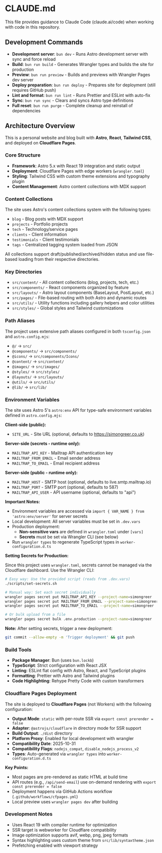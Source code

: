 # CLAUDE.md

This file provides guidance to Claude Code (claude.ai/code) when working with code in this repository.

## Development Commands

- **Development server**: `bun dev` - Runs Astro development server with sync and force reload
- **Build**: `bun run build` - Generates Wrangler types and builds the site for production
- **Preview**: `bun run preview` - Builds and previews with Wrangler Pages dev server
- **Deploy preparation**: `bun run deploy` - Prepares site for deployment (still requires GitHub push)
- **Lint and format**: `bun run lint` - Runs Prettier and ESLint with auto-fix
- **Sync**: `bun run sync` - Clears and syncs Astro type definitions
- **Full reset**: `bun run purge` - Complete cleanup and reinstall of dependencies

## Architecture Overview

This is a personal website and blog built with **Astro**, **React**, **Tailwind CSS**, and deployed on **Cloudflare Pages**.

### Core Structure

- **Framework**: Astro 5.x with React 19 integration and static output
- **Deployment**: Cloudflare Pages with edge workers (`wrangler.toml`)
- **Styling**: Tailwind CSS with custom theme extensions and typography plugin
- **Content Management**: Astro content collections with MDX support

### Content Collections

The site uses Astro's content collections system with the following types:
- `blog` - Blog posts with MDX support
- `projects` - Portfolio projects  
- `tech` - Technology/service pages
- `clients` - Client information
- `testimonials` - Client testimonials
- `tags` - Centralized tagging system loaded from JSON

All collections support draft/published/archived/hidden status and use file-based loading from their respective directories.

### Key Directories

- `src/content/` - All content collections (blog, projects, tech, etc.)
- `src/components/` - React components organized by feature
- `src/layouts/` - Astro layout components (BaseLayout, PostLayout, etc.)
- `src/pages/` - File-based routing with both Astro and dynamic routes
- `src/utils/` - Utility functions including gallery helpers and color utilities
- `src/styles/` - Global styles and Tailwind customizations

### Path Aliases

The project uses extensive path aliases configured in both `tsconfig.json` and `astro.config.mjs`:
- `@/` → `src/`
- `@components/` → `src/components/`
- `@icons/` → `src/components/Icons/`
- `@content/` → `src/content/`
- `@images/` → `src/images/`
- `@styles/` → `src/styles/`
- `@layouts/` → `src/layouts/`
- `@utils/` → `src/utils/`
- `@lib/` → `src/lib/`

### Environment Variables

The site uses Astro 5's `astro:env` API for type-safe environment variables defined in `astro.config.mjs`:

**Client-side (public):**
- `SITE_URL` - Site URL (optional, defaults to https://simongreer.co.uk)

**Server-side (secrets - runtime only):**
- `MAILTRAP_API_KEY` - Mailtrap API authentication key
- `MAILTRAP_FROM_EMAIL` - Email sender address
- `MAILTRAP_TO_EMAIL` - Email recipient address

**Server-side (public - runtime only):**
- `MAILTRAP_HOST` - SMTP host (optional, defaults to live.smtp.mailtrap.io)
- `MAILTRAP_PORT` - SMTP port (optional, defaults to 587)
- `MAILTRAP_API_USER` - API username (optional, defaults to "api")

**Important Notes:**
- Environment variables are accessed via `import { VAR_NAME } from 'astro:env/server'` for server secrets
- Local development: All server variables must be set in `.dev.vars`
- Production deployment:
  - **Non-sensitive vars** are defined in `wrangler.toml` under `[vars]`
  - **Secrets** must be set via Wrangler CLI (see below)
- Run `wrangler types` to regenerate TypeScript types in `worker-configuration.d.ts`

**Setting Secrets for Production:**

Since this project uses `wrangler.toml`, secrets cannot be managed via the Cloudflare dashboard. Use the Wrangler CLI:

```bash
# Easy way: Use the provided script (reads from .dev.vars)
./scripts/set-secrets.sh

# Manual way: Set each secret individually
wrangler pages secret put MAILTRAP_API_KEY --project-name=simongreer
wrangler pages secret put MAILTRAP_FROM_EMAIL --project-name=simongreer
wrangler pages secret put MAILTRAP_TO_EMAIL --project-name=simongreer

# Or bulk upload from a file
wrangler pages secret bulk .env.production --project-name=simongreer
```

**Note:** After setting secrets, trigger a new deployment:
```bash
git commit --allow-empty -m 'Trigger deployment' && git push
```

### Build Tools

- **Package Manager**: Bun (uses `bun.lockb`)
- **TypeScript**: Strict configuration with React JSX
- **Linting**: ESLint flat config with Astro, React, and TypeScript plugins
- **Formatting**: Prettier with Astro and Tailwind plugins
- **Code Highlighting**: Rehype Pretty Code with custom transformers

### Cloudflare Pages Deployment

The site is deployed to **Cloudflare Pages** (not Workers) with the following configuration:

- **Output Mode**: `static` with per-route SSR via `export const prerender = false`
- **Adapter**: `@astrojs/cloudflare` in directory mode for SSR support
- **Build Output**: `./dist` directory
- **Platform Proxy**: Enabled for local development with wrangler
- **Compatibility Date**: 2025-10-31
- **Compatibility Flags**: `nodejs_compat`, `disable_nodejs_process_v2`
- **Types**: Auto-generated via `wrangler types` into `worker-configuration.d.ts`

**Key Points:**
- Most pages are pre-rendered as static HTML at build time
- API routes (e.g., `/api/send-email`) use on-demand rendering with `export const prerender = false`
- Deployment happens via GitHub Actions workflow (`.github/workflows/cfpages.yml`)
- Local preview uses `wrangler pages dev` after building

### Development Notes

- Uses React 19 with compiler runtime for optimization
- SSR target is webworker for Cloudflare compatibility
- Image optimization supports avif, webp, png, jpeg formats
- Syntax highlighting uses custom theme from `src/lib/syntaxtheme.json`
- Prefetching enabled with viewport strategy